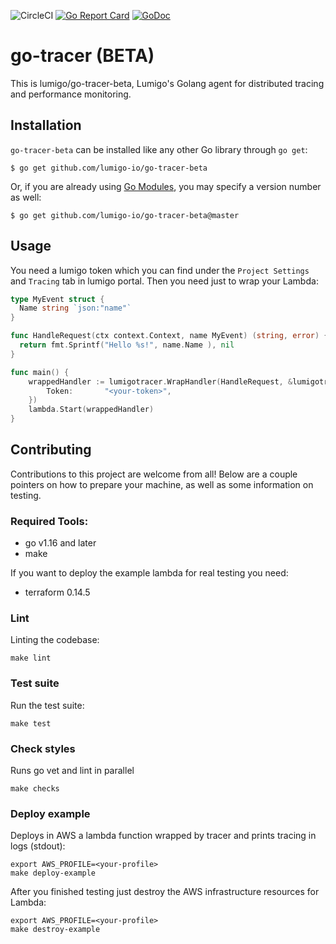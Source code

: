 
![CircleCI](https://circleci.com/gh/lumigo-io/go-tracer-beta/tree/master.svg?style=svg&circle-token=421fefe82bcad1c17c4116f154e25e32ebc90f2c)
[![Go Report Card](https://goreportcard.com/badge/github.com/lumigo-io/go-tracer-beta)](https://goreportcard.com/report/github.com/lumigo-io/go-tracer-beta)
[![GoDoc](https://godoc.org/github.com/lumigo-io/go-tracer-beta?status.svg)](https://godoc.org/github.com/lumigo-io/go-tracer-beta)

# go-tracer (BETA)

This is lumigo/go-tracer-beta, Lumigo's Golang agent for distributed tracing and performance monitoring.

## Installation

`go-tracer-beta` can be installed like any other Go library through `go get`:

```console
$ go get github.com/lumigo-io/go-tracer-beta
```

Or, if you are already using
[Go Modules](https://github.com/golang/go/wiki/Modules), you may specify a
version number as well:

```console
$ go get github.com/lumigo-io/go-tracer-beta@master
```

## Usage

You need a lumigo token which you can find under the `Project Settings` and `Tracing` tab in lumigo portal. Then you need just to wrap your Lambda:

```go
type MyEvent struct {
  Name string `json:"name"`
}

func HandleRequest(ctx context.Context, name MyEvent) (string, error) {
  return fmt.Sprintf("Hello %s!", name.Name ), nil
}

func main() {
	wrappedHandler := lumigotracer.WrapHandler(HandleRequest, &lumigotracer.Config{
		Token:       "<your-token>",
	})
	lambda.Start(wrappedHandler)
}
```

## Contributing
Contributions to this project are welcome from all! Below are a couple pointers on how to prepare your machine, as well as some information on testing.

### Required Tools:
- go v1.16 and later
- make

If you want to deploy the example lambda for real testing you need: 
- terraform 0.14.5

### Lint

Linting the codebase:
```
make lint
```

### Test suite

Run the test suite:
```
make test
```

### Check styles

Runs go vet and lint in parallel

```
make checks
```

### Deploy example

Deploys in AWS a lambda function wrapped by tracer and prints tracing in logs (stdout):

```
export AWS_PROFILE=<your-profile>
make deploy-example
```

After you finished testing just destroy the AWS infrastructure resources for Lambda:

```
export AWS_PROFILE=<your-profile>
make destroy-example
```